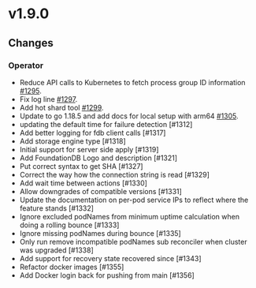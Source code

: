 # v1.9.0

## Changes

### Operator

* Reduce API calls to Kubernetes to fetch process group ID information [#1295](https://github.com/FoundationDB/fdb-kubernetes-operator/pull/1295).
* Fix log line [#1297](https://github.com/FoundationDB/fdb-kubernetes-operator/pull/1297).
* Add hot shard tool [#1299](https://github.com/FoundationDB/fdb-kubernetes-operator/pull/1299).
* Update to go 1.18.5 and add docs for local setup with arm64 [#1305](https://github.com/FoundationDB/fdb-kubernetes-operator/pull/1305).
* updating the default time for failure detection [#1312]
* Add better logging for fdb client calls [#1317]
* Add storage engine type [#1318]
* Initial support for server side apply [#1319]
* Add FoundationDB Logo and description [#1321]
* Put correct syntax to get SHA [#1327]
* Correct the way how the connection string is read [#1329]
* Add wait time between actions [#1330]
* Allow downgrades of compatible versions [#1331]
* Update the documentation on per-pod service IPs to reflect where the feature stands [#1332]
* Ignore excluded podNames from minimum uptime calculation when doing a rolling bounce [#1333]
* Ignore missing podNames during bounce [#1335]
* Only run remove incompatible podNames sub reconciler when cluster was upgraded [#1338]
* Add support for recovery state recovered since [#1343]
* Refactor docker images [#1355]
* Add Docker login back for pushing from main [#1356]
